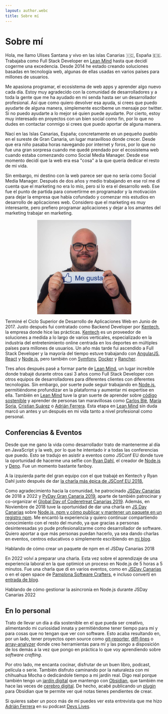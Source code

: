 ```yaml
---
layout: author.webc
title: Sobre mí
---
```


# Sobre mí

<tldr-section>

Hola, me llamo Ulises Santana y vivo en las islas Canarias 🇮🇨, España 🇪🇸. Trabajaba como Full Stack Developer en [Lean Mind](https://leanmind.es) hasta que decidí cogerme una excedencia. Desde 2014 he estado creando soluciones basadas en tecnología web, algunas de ellas usadas en varios países para millones de usuarios.

Me apasiona programar, el ecosistema de web apps y aprender algo nuevo cada día. Estoy muy agradecido con la comunidad de desarrolladores y a toda la gente que me ha ayudado en mi senda hasta ser un desarrollador profesional. Así que como quiero devolver esa ayuda, si crees que puedo ayudarte de alguna manera, simplemente escríbeme un mensaje por twitter. Si no puedo ayudarte a lo mejor sé quien puede ayudarte. Por cierto, estoy muy interesado en proyectos con un bien social como fin, por lo que no dudes en contactar conmigo si crees que puedo aportar de alguna manera.

</tldr-section>

Nací en las Islas Canarias, España; concretamente en un pequeño pueblo en el sureste de Gran Canaria, un lugar maravilloso donde crecer. Desde que era niño pasaba horas navegando por internet y foros, por lo que no fue una gran sorpresa cuando me quedé prendado por el ecosistema web cuando estaba comenzando como Social Media Manager. Desde ese momento decidí que la web era esa "cosa" a la que quería dedicar el resto de mi vida.

Sin embargo, mi destino con la web parece ser que no sería como Social Media Manager. Después de dos años y medio trabajando en ese rol me dí cuenta que el marketing no era lo mío, pero sí lo era el desarrollo web. Ese fue el punto de partida para convertirme en programador y la motivación para dejar la empresa que había cofundado y comenzar mis estudios en desarrollo de aplicaciones web. Considero que el marketing es muy interesante, pero prefiero programar aplicaciones y dejar a los amantes del marketing trabajar en marketing.

<img src="/assets/about/uli-social-media.jpg" 
  alt="Ulises en su época como Social Media Manager" 
  style="display: block;max-width:300px;margin: 0 auto;"/>

Terminé el Ciclo Superior de Desarrollo de Aplicaciones Web en Junio de 2017. Justo después fui contratado como Backend Developer por [Kentech](https://kentech-sp.com), la empresa donde hice las prácticas. [Kentech](https://kentech-sp.com) es un proveedor de soluciones a medida a lo largo de varios verticales, especializado en la industria del entretenimiento online centrada en los deportes en múltiples países para millones de usuarios. Un año más tarde fui ascendido a Full Stack Developer y la mayoría del tiempo estuve trabajando con [AngularJS](https://angularjs.org), [React](https://reactjs.org) y [Node.js](https://nodejs.org), pero también con [Symfony](https://symfony.com/), [Docker](https://www.docker.com) y [Rancher](https://rancher.com).

Tres años después pasé a formar parte de [Lean Mind](https://leanmind.es), un lugar increíble donde trabajé durante otros casi 3 años como Full Stack Developer con otros equipos de desarrolladores para diferentes clientes con diferentes tecnologías. Sin embargo, por suerte pude seguir trabajando en [Node.js](https://nodejs.org), permitiéndome profundizar en la plataforma y aumentar mi expertise en ella. También en [Lean Mind](https://leanmind.es) tuve la gran suerte de aprender sobre [código sostenible](https://savvily.es/libros/codigo-sostenible/) y aprender de personas tan maravillosas como [Carlos Blé](https://www.carlosble.com/), [María Soria](https://mariasoria.dev/), [Cristian Suárez](https://criskrus.com/) o [Adrián Ferrera](https://adrianferrera.com). Esta etapa en [Lean Mind](https://leanmind.es) sin duda marcó un antes y un después en mi vida tanto a nivel profesional como personal.

## Conferencias & Eventos

Desde que me gano la vida como desarrollador trato de mantenerme al día en JavaScript y la web, por lo que he intentado ir a todas las conferencias que puedo. Esto se tradujo en asistir a eventos como JSConf EU donde tuve la oportunidad de hacerme una selfie con [Ryan Dahl](https://tinyclouds.org/), el creador de [Node.js](https://nodejs.org) y [Deno](https://deno.land). Fue un momento bastante fanboy.

<img-caption src="/assets/about/dahl.jpg" alt="En la JSConf 2018 con Ryan Dahl">
A la izquierda parte del gran equipo con el que trabajé en Kentech y Ryan Dahl justo después de dar <a href="https://www.youtube.com/watch?v=M3BM9TB-8yA" >la charla más épica de JSConf EU 2018.</a>
</img-caption>

Como agradecimiento hacia la comunidad, he patrocinado  [JSDay Canarias](https://jsdaycanarias.com) de 2018 a 2022 y [PyDay Gran Canaria 2019](https://pythoncanarias.es/events/pydaygc19), aparte de también patrocinar y co-organizar el [Global Day of Coderetreat Canarias 2019](https://twitter.com/GDCR_Canarias). Además, en Noviembre de 2018 tuve la oportunidad de dar una charla en [JS Day Canarias](https://2018.jsdaycanarias.com) sobre [Node.js, npm y cómo publicar y mantener un paquete en un registro npm](https://www.youtube.com/watch?v=Joqdb-oZjC8). Me encantó la experiencia y quiero continuar compartiendo conocimiento con el resto del mundo, ya que gracias a personas desinteresadas yo pude profesionalizarme como desarrollador de software. Quiero aportar a que más personas puedan hacerlo, ya sea dando charlas en eventos, centros educativos o simplemente escribiendo en [mi blog](/blog).

<img-caption src="/assets/about/jsdaycanarias2018.jpg" alt="Foto de Ulises dando una charla en JSDay Canarias de 2018">
Hablando de cómo crear un paquete de npm en el JSDay Canarias 2018
</img-caption>

En 2022 volví a preparar una charla. Esta vez sobre el aprendizaje de una experiencia laboral en la que optimicé un proceso en Node.js de 5 horas a 5 minutos. Fue una charla que di en varios eventos, como en [JSDay Canarias](https://youtu.be/V4sXNlzJIy8) o en el open space de [Pamplona Software Crafters](/blog/2022/pamplona-software-crafters-2022/), e incluso convertí en [entrada de blog](/blog/2022/como-pase-un-proceso-en-nodejs-de-5-horas-a-5-minutos).

<img-caption src="/assets/about/jsdaycanarias2022.jpeg" alt="Foto de Ulises dando una charla en JSDay Canarias de 2022">
Hablando de cómo gestionar la asincronía en Node.js durante JSDay Canarias 2022
</img-caption>

## En lo personal

Trato de llevar un día a día sostenible en el que pueda ser creativo, alimentando mi curiosidad innata y permitiéndome tener tiempo para mí y para cosas que no tengan que ver con software. Esto acaba resultando en, por un lado, tener proyectos open source como [git-reporter](https://www.npmjs.com/package/git-reporter), [diff-lines](https://www.npmjs.com/package/@ulisesantana/diff-lines) o [array-analyzer](https://ulisesantana.github.io/array-analyzer/) donde creo herramientas para mí y las pongo a disposición de los demás a la vez que pongo en práctica lo que voy aprendiendo sobre *software crafting*.

Por otro lado, me encanta cocinar, disfrutar de un buen libro, podcast, película o serie. También disfruto caminando por la naturaleza con mi chihuahua Mocha o dedicándole tiempo a mi jardín real. Digo real porque también tengo un [jardín digital](https://maggieappleton.com/garden-history) que mantengo con [Obsidian](https://obsidian.md/), que también me hace las veces de [cerebro digital](https://maggieappleton.com/basb). De hecho, acabé publicando un [plugin](https://github.com/ulisesantana/obsidian-pending-notes) para Obsidian que te permite ver qué notas tienes pendientes de crear.

Si quieres saber un poco más de mí puedes ver esta entrevista que me hizo [Adrián Ferrera](https://adrianferrera.com) en su podcast [Devs Lives](https://www.youtube.com/channel/UC8hcSq8ZoFG8hZrZ8XFC7Qw).

<youtube-video video-id="T9Frov6wS7U"></youtube-video>


